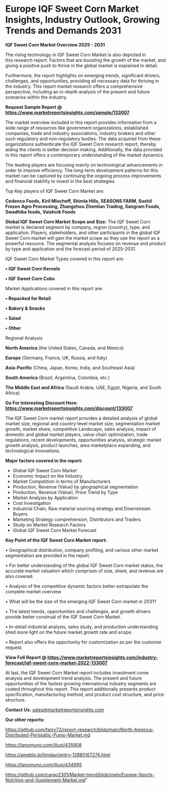 # Europe IQF Sweet Corn Market Insights, Industry Outlook, Growing Trends and Demands 2031

<Strong> IQF Sweet Corn Market Overview 2025 - 2031</strong>

The rising technology in IQF Sweet Corn Market is also depicted in this research report. Factors that are boosting the growth of the market, and giving a positive push to thrive in the global market is explained in detail.

Furthermore, the report highlights on emerging trends, significant drivers, challenges, and opportunities, providing all necessary data for thriving in the industry. This report market research offers a comprehensive perspective, including an in-depth analysis of the present and future scenarios within the industry.

<strong>Request Sample Report @ <a href=https://www.marketreportsinsights.com/sample/133007>https://www.marketreportsinsights.com/sample/133007</a></strong>

The market overview included in this report provides information from a wide range of resources like government organizations, established companies, trade and industry associations, industry brokers and other such regulatory and non-regulatory bodies. The data acquired from these organizations authenticate the IQF Sweet Corn research report, thereby aiding the clients in better decision making. Additionally, the data provided in this report offers a contemporary understanding of the market dynamics.

The leading players are focusing mainly on technological advancements in order to improve efficiency. The long-term development patterns for this market can be captured by continuing the ongoing process improvements and financial stability to invest in the best strategies.

Top Key players of IQF Sweet Corn Market are:

<strong>Cedenco Foods, Kiril Mischeff, Shimla Hills, SEASONS FARM, Sushil Frozen Agro Processing, Zhangzhou Zhentian Trading, Sangram Foods, Swadhika foods, Vaishvik Foods</strong>

<strong><b>Global IQF Sweet Corn Market Scope and Size:</b></strong>
The IQF Sweet Corn market is declared segment by company, region (country), type, and application. Players, stakeholders, and other participants in the global IQF Sweet Corn market will gain the market scope as they use the report as a powerful resource. The segmental analysis focuses on revenue and product by type and application and the forecast period of 2025-2031.

IQF Sweet Corn Market Types covered in this report are:

<strong>• IQF Sweet Corn Kernels

• IQF Sweet Corn Cobs</strong>

Market Applications covered in this report are:

<strong>• Repacked for Retail

• Bakery & Snacks

• Salad

• Other</strong> 

Regional Analysis

<strong>North America</strong> (the United States, Canada, and Mexico)

<strong>Europe</strong> (Germany, France, UK, Russia, and Italy)

<strong>Asia-Pacific</strong> (China, Japan, Korea, India, and Southeast Asia)

<strong>South America</strong> (Brazil, Argentina, Colombia, etc.)

<strong>The Middle East and Africa</strong> (Saudi Arabia, UAE, Egypt, Nigeria, and South Africa)

<strong>Go For Interesting Discount Here: <a href=https://www.marketreportsinsights.com/discount/133007>https://www.marketreportsinsights.com/discount/133007</a></strong>

The IQF Sweet Corn market report provides a detailed analysis of global market size, regional and country-level market size, segmentation market growth, market share, competitive Landscape, sales analysis, impact of domestic and global market players, value chain optimization, trade regulations, recent developments, opportunities analysis, strategic market growth analysis, product launches, area marketplace expanding, and technological innovations.

<strong><b>Major factors covered in the report:</b></strong>
<ul>
  <li>Global IQF Sweet Corn Market </li>
  <li>Economic Impact on the Industry</li>
  <li>Market Competition in terms of Manufacturers</li>
  <li>Production, Revenue (Value) by geographical segmentation</li>
  <li>Production, Revenue (Value), Price Trend by Type</li>
  <li>Market Analysis by Application</li>
  <li>Cost Investigation</li>
  <li>Industrial Chain, Raw material sourcing strategy and Downstream Buyers</li>
  <li>Marketing Strategy comprehension, Distributors and Traders</li>
  <li>Study on Market Research Factors</li>
  <li>Global IQF Sweet Corn Market Forecast</li>
</ul>

<strong><b>Key Point of the IQF Sweet Corn Market report:</b></strong>

• Geographical distribution, company profiling, and various other market segmentation are provided in the report.

• For better understanding of the global IQF Sweet Corn market status, the accurate market valuation which comprises of size, share, and revenue are also covered.

• Analysis of the competitive dynamic factors better extrapolate the complete market overview

• What will be the size of the emerging IQF Sweet Corn market in 2031?

• The latest trends, opportunities and challenges, and growth drivers provide better construal of the IQF Sweet Corn Market.

• In-detail industrial analysis, sales study, and production understanding shed more light on the future market growth rate and scope.

• Report also offers the opportunity for customization as per the customer request.

<strong><b>View Full Report @ <a href=https://www.marketreportsinsights.com/industry-forecast/iqf-sweet-corn-market-2022-133007>https://www.marketreportsinsights.com/industry-forecast/iqf-sweet-corn-market-2022-133007</a></b></strong>


At last, the IQF Sweet Corn Market report includes investment come analysis and development trend analysis. The present and future opportunities of the fastest growing international industry segments are coated throughout this report. This report additionally presents product specification, manufacturing method, and product cost structure, and price structure.

<strong>Contact Us:</strong>
sales@marketreportsinsights.com

<strong>Our other reports:</strong>

<a href=https://github.com/faizy72/report-research/blob/main/North-America-Distributed-Peristaltic-Pump-Market.md>https://github.com/faizy72/report-research/blob/main/North-America-Distributed-Peristaltic-Pump-Market.md</a>

<a href=https://tanomuno.com/illust/435908>https://tanomuno.com/illust/435908</a>

<a href=https://ameblo.jp/hindavi/entry-12885167274.html>https://ameblo.jp/hindavi/entry-12885167274.html</a>

<a href=https://tanomuno.com/illust/434995>https://tanomuno.com/illust/434995</a>

<a href=https://github.com/cargo2301/Market-trend/blob/main/Europe-Sports-Nutrition-and-Supplement-Market.md>https://github.com/cargo2301/Market-trend/blob/main/Europe-Sports-Nutrition-and-Supplement-Market.md</a>"
